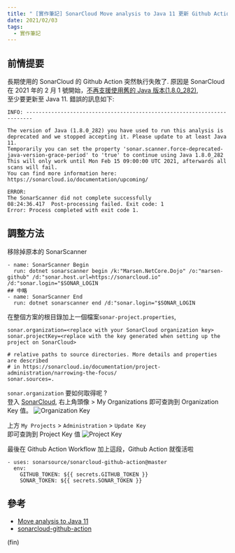 ```yaml
---
title: " [實作筆記] SonarCloud Move analysis to Java 11 更新 Github Action"
date: 2021/02/03
tags:
  - 實作筆記
---
```


## 前情提要

長期使用的 SonarCloud 的 Github Action 突然執行失敗了.
原因是 SonarCloud 在 2021 年的 2 月 1 號開始，[不再支援使用舊的 Java 版本(1.8.0_282)](https://sonarcloud.io/documentation/appendices/end-of-support/),  
至少要更新至 Java 11.
錯誤的訊息如下:

```text
INFO: ------------------------------------------------------------------------

The version of Java (1.8.0_282) you have used to run this analysis is deprecated and we stopped accepting it. Please update to at least Java 11.
Temporarily you can set the property 'sonar.scanner.force-deprecated-java-version-grace-period' to 'true' to continue using Java 1.8.0_282
This will only work until Mon Feb 15 09:00:00 UTC 2021, afterwards all scans will fail.
You can find more information here: https://sonarcloud.io/documentation/upcoming/

ERROR:
The SonarScanner did not complete successfully
08:24:36.417  Post-processing failed. Exit code: 1
Error: Process completed with exit code 1.
```

## 調整方法

移除掉原本的 SonarScanner

```text
- name: SonarScanner Begin
  run: dotnet sonarscanner begin /k:"Marsen.NetCore.Dojo" /o:"marsen-github" /d:"sonar.host.url=https://sonarcloud.io" /d:"sonar.login="$SONAR_LOGIN
## 中略
- name: SonarScanner End
  run: dotnet sonarscanner end /d:"sonar.login="$SONAR_LOGIN
```

在整個方案的根目錄加上一個檔案`sonar-project.properties`,

```text
sonar.organization=<replace with your SonarCloud organization key>
sonar.projectKey=<replace with the key generated when setting up the project on SonarCloud>

# relative paths to source directories. More details and properties are described
# in https://sonarcloud.io/documentation/project-administration/narrowing-the-focus/
sonar.sources=.
```

`sonar.organization` 要如何取得呢 ?  
登入 [SonarCloud](https://sonarcloud.io/), 右上角頭像 > My Organizations 即可查詢到 Organization Key 值。
![Organization Key](https://i.imgur.com/mIL7Wup.jpg)

上方 `My Projects` > `Administration` > `Update Key`  
即可查詢到 Project Key 值
![Project Key](https://i.imgur.com/Jzb69kE.jpg)

最後在 Github Action Workflow 加上這段，Github Action 就復活啦

```text
- uses: sonarsource/sonarcloud-github-action@master
  env:
    GITHUB_TOKEN: ${{ secrets.GITHUB_TOKEN }}
    SONAR_TOKEN: ${{ secrets.SONAR_TOKEN }}
```

## 參考

- [Move analysis to Java 11](https://sonarcloud.io/documentation/appendices/move-analysis-java-11/)
- [sonarcloud-github-action](https://github.com/SonarSource/sonarcloud-github-action)

(fin)
